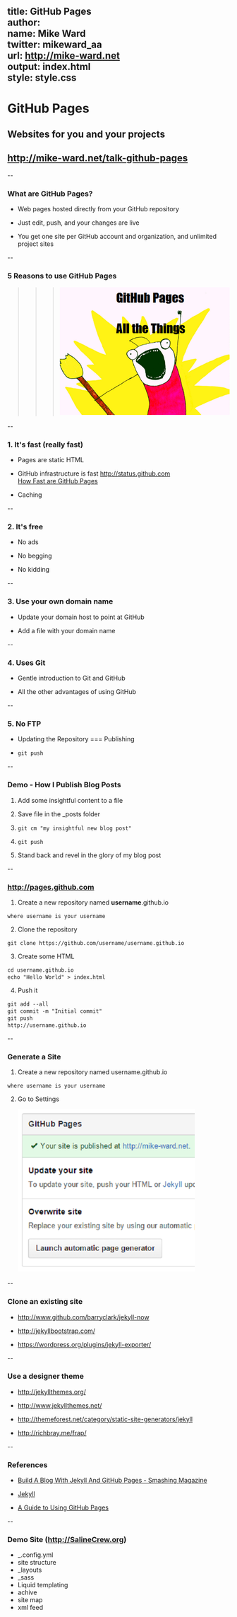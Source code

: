 title: GitHub Pages  
author:  
  name: Mike Ward  
  twitter: mikeward_aa  
  url: http://mike-ward.net  
output: index.html  
style: style.css  
--
# GitHub Pages
## Websites for you and your projects
## http://mike-ward.net/talk-github-pages

--
### What are GitHub Pages?

- Web pages hosted directly from your GitHub repository 

- Just edit, push, and your changes are live

- You get one site per GitHub account and organization, and unlimited project sites

--
### 5 Reasons to use GitHub Pages

>>> ![](all-the-things.png)

--
### 1. It's fast (really fast)

- Pages are static HTML

- GitHub infrastructure is fast <http://status.github.com>  
  [How Fast are GitHub Pages](<https://www.jeremymorgan.com/blog/programming/how-fast-are-github-pages/>)

- Caching

--
### 2. It's free

- No ads

- No begging

- No kidding

--
### 3. Use your own domain name

- Update your domain host to point at GitHub

- Add a file with your domain name

--
### 4. Uses Git

- Gentle introduction to Git and GitHub

- All the other advantages of using GitHub

--
### 5. No FTP

- Updating the Repository === Publishing

- `git push`

--
### Demo - How I Publish Blog Posts

1. Add some insightful content to a file

2. Save file in the _posts folder

3. `git cm "my insightful new blog post"`

4. `git push`

5. Stand back and revel in the glory of my blog post

--
### http://pages.github.com

1. Create a new repository named **username**.github.io
```
where username is your username
```   
2. Clone the repository
```
git clone https://github.com/username/username.github.io
```    
3. Create some HTML
```
cd username.github.io
echo "Hello World" > index.html
```
4. Push it
```
git add --all
git commit -m "Initial commit"
git push
http://username.github.io
```

--
### Generate a Site

1. Create a new repository named username.github.io
```
where username is your username
```

2. Go to Settings

   ![auto-generate](auto-generate.png)

--
### Clone an existing site

- <http://www.github.com/barryclark/jekyll-now>

- <http://jekyllbootstrap.com/>

- <https://wordpress.org/plugins/jekyll-exporter/>

--
### Use a designer theme

- <http://jekyllthemes.org/>

- <http://www.jekyllthemes.net/>

- <http://themeforest.net/category/static-site-generators/jekyll>

- <http://richbray.me/frap/>

--
### References

- [Build A Blog With Jekyll And GitHub Pages - Smashing Magazine](<http://www.smashingmagazine.com/2014/08/01/build-blog-jekyll-github-pages/>)

- [Jekyll](<http://jekyllrb.com/>) 

- [A Guide to Using GitHub Pages](<https://www.thinkful.com/learn/a-guide-to-using-github-pages/>)


--
### Demo Site (http://SalineCrew.org)

- _.config.yml
- site structure
- _layouts
- _sass
- Liquid templating
- achive
- site map
- xml feed